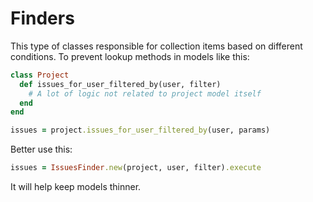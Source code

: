 # Finders

This type of classes responsible for collection items based on different conditions.
To prevent lookup methods in models like this:

```ruby
class Project
  def issues_for_user_filtered_by(user, filter)
    # A lot of logic not related to project model itself
  end
end

issues = project.issues_for_user_filtered_by(user, params)
```

Better use this:

```ruby
issues = IssuesFinder.new(project, user, filter).execute
```

It will help keep models thinner.
